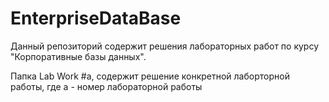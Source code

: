 # EnterpriseDataBase

Данный репозиторий содержит решения лабораторных работ по курсу "Корпоративные базы данных". 

Папка Lab Work #a, содержит решение конкретной лаборторной работы, где a - номер лабораторной работы

